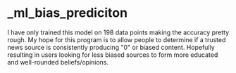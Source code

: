 # _ml_bias_prediciton
I have only trained this model on 198 data points making the accuracy pretty rough. My hope for this program is to allow people to determine if a trusted news source is consistently producing "0" or biased content. Hopefully resulting in users looking for less biased sources to form more educated and well-rounded beliefs/opinions.
